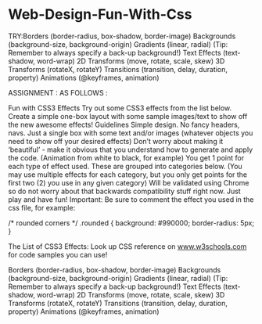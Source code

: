 # Web-Design-Fun-With-Css




TRY:Borders (border-radius, box-shadow, border-image) Backgrounds (background-size, background-origin) Gradients (linear, radial) (Tip: Remember to always specify a back-up background!) Text Effects (text-shadow, word-wrap) 2D Transforms (move, rotate, scale, skew) 3D Transforms (rotateX, rotateY) Transitions (transition, delay, duration, property) Animations (@keyframes, animation)


ASSIGNMENT : AS FOLLOWS :


Fun with CSS3 Effects
Try out some CSS3 effects from the list below. Create a simple one-box layout with some sample images/text to show off the new awesome effects! 
Guidelines
Simple design. No fancy headers, navs. Just a single box with some text and/or images (whatever objects you need to show off your desired effects)
Don’t worry about making it ‘beautiful’ - make it obvious that you understand how to generate and apply the code. (Animation from white to black, for example)
You get 1 point for each type of effect used. These are grouped into categories below. (You may use multiple effects for each category, but you only get points for the first two (2) you use in any given category)
Will be validated using Chrome so do not worry about that backwards compatibility stuff right now. Just play and have fun!
Important: Be sure to comment the effect you used in the css file, for example:

/* rounded corners */
.rounded {
     background: #990000;
     border-radius: 5px;
}

The List of CSS3 Effects:
Look up CSS reference on www.w3schools.com for code samples you can use!

Borders (border-radius, box-shadow, border-image)
Backgrounds (background-size, background-origin)
Gradients (linear, radial) (Tip: Remember to always specify a back-up background!)
Text Effects (text-shadow, word-wrap)
2D Transforms (move, rotate, scale, skew)
3D Transforms (rotateX, rotateY)
Transitions (transition, delay, duration, property)
Animations (@keyframes, animation)
 
